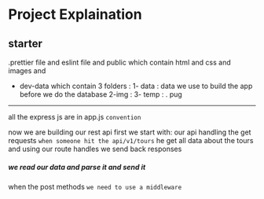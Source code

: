 # Project Explaination

## starter

.prettier file and eslint file and public which contain html and css and images and

- dev-data which contain 3 folders :
  1- data : data we use to build the app before we do the database
  2-img :
  3- temp : . pug

---

all the express js are in app.js `convention`

now we are building our rest api first we start with:
our api handling the get requests `when someone hit the api/v1/tours` he get all data about the tours and using our route handles we send back responses

##### we read our data and parse it and send it

when the post methods
`we need to use a middleware`
